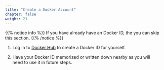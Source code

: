 ```yaml
---
title: "Create a Docker Account"
chapter: false
weight: 21
---
```

{{% notice info %}}
 If you have already have an Docker ID, the you can skip this section.
{{% /notice %}}

1. Log in to [Docker Hub](https://hub.docker.com?utm_source=docker&utm_medium=webinar&utm_campaign=snyk-kubecon-21-pmckee) to create a Docker ID for yourself. 

2. Have your Docker ID memorized or written down nearby as you will need to use it in future steps.